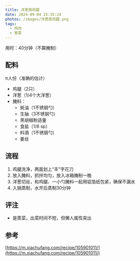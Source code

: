 ```yaml
---
title: 洋葱蒸鸡腿
date: 2024-09-04 15:35:24
photos: /images/洋葱蒸鸡腿.png
tags:
  - 鸡肉
  - 荤菜
---
```


用时：40分钟（不算腌制）

## 配料

π人份（准确的估计）

- 鸡腿（2只）
- 洋葱（1/4个大洋葱）
- 腌料：
  - 蚝油（1不锈钢勺）
  - 生抽（3不锈钢勺）
  - 黑胡椒粉适量
  - 食盐（1/8 sp）
  - 料酒（1不锈钢勺）
  - 姜丝

<!--more-->

## 流程

1. 鸡腿洗净，两面划上“丰”字花刀
2. 放入腌料，抓拌均匀，放入冰箱腌制一晚
3. 洋葱切丝，和鸡腿、一小勺腌料一起用铝箔纸包紧，确保不漏水
4. 入锅蒸制，水开后蒸制30分钟

## 评注

- 是蒸菜，出菜时间不短，但懒人属性突出

## 参考

[https://m.xiachufang.com/recipe/105901011/](https://m.xiachufang.com/recipe/105901011/)
